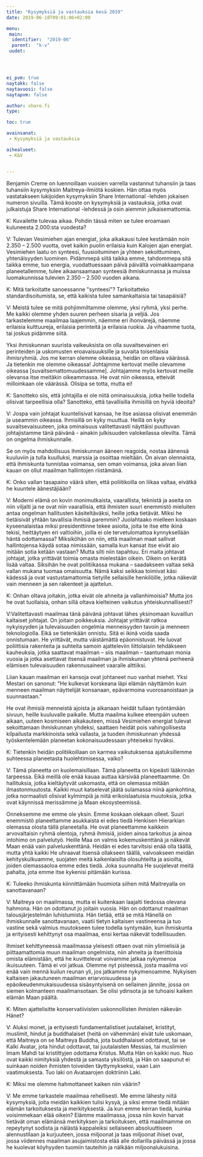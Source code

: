 ```yaml
---
title: "Kysymyksiä ja vastauksia kesä 2019"
date: 2019-06-18T09:01:06+02:00

menu:
 main:
  identifier:  "2019-06"
  parent:  "k-v"
 uudet:




ei_pvm: true
naytakk: false
naytavuosi: false
naytapvm: false

author: share.fi
type:

toc: true

avainsanat:
 - Kysymyksiä ja vastauksia

aihealueet:
 - K&V


---
```

<p class="alustus">Benjamin Creme on luennoillaan vuosien varrella vastannut tuhansiin ja taas tuhansiin kysymyksiin Maitreya-ilmiötä koskien. Hän ottaa myös vastatakseen lukijoiden kysymyksiin Share International -lehden jokaisen numeron sivuilla. Tämä kooste on kysymyksiä ja vastauksia, jotka ovat julkaistuja Share International -lehdessä ja osin aiemmin julkaisemattomia.</p>


<div class="qna">

<p class="qna-q">K: Kuvailette tulevaa aikaa. Pohdin tässä miten se tulee eroamaan kuluneesta 2.000:sta vuodesta?</p>
<p>V: Tulevan Vesimiehen ajan energiat, joka aikakausi tulee kestämään noin 2.350 – 2.500 vuotta, ovet kaikin puolin erilaisia kuin Kalojen ajan energiat. Vesimiehen laatu on synteesi, fuusioituminen ja yhteen sekoittuminen, yhtenäisyyden luominen. Pidämmepä siitä taikka emme, tahdommepa sitä taikka emme, tuo energia, vuodattuessaan päivä päivältä voimakkaampana planeetallemme, tulee aikaansaamaan synteesiä ihmiskunnassa ja muissa luomakunnissa tulevien 2.350 – 2.500 vuoden aikana.</p>

<p class="qna-q">K: Mitä tarkoitatte sanoessanne "synteesi"? Tarkoitatteko standardisoitumista, se, että kaikista tulee samankaltaisia tai tasapäisiä?</p>
<p>V: Meistä tulee se mitä pohjimmiltamme olemme, yksi ryhmä, yksi perhe. Me kaikki olemme yhden suuren perheen sisaria ja veljiä. Jos tarkastelemme maailmaa laajemmin, näemme eri ihonvärejä, näemme erilaisia kulttuureja, erilaisia perinteitä ja erilaisia ruokia. Ja vihaamme tuota, tai joskus pidämme siitä.</p>
<p>Yksi ihmiskunnan suurista vaikeuksista on olla suvaitsevainen eri perinteiden ja uskomusten eroavaisuuksille ja suvaita toisenlaisia ihmisryhmiä. Jos me kerran olemme oikeassa, heidän on oltava väärässä. Ja tietenkin me olemme oikeassa! Johtajmme kertovat meille olevamme oikeassa [suvaitsemattomuudessamme]. Johtajamme myös kertovat meille olevansa itse meitäkin oikeammassa. He ovat niin oikeassa, etteivät milloinkaan ole väärässä. Olisipa se totta, mutta ei!</p>

<p class="qna-q">K: Sanotteko siis, että johtajilla ei ole niitä ominaisuuksia, jotka heille todella olisivat tarpeellisia olla? Sanotteko, että tavallisilla ihmisillä on hyviä ideoita?</p>
<p>V: Jospa vain johtajat kuuntelisivat kansaa, he itse asiassa olisivat enemmän ja useammin oikeassa. Ihmisillä on kyky muuttua. Heillä on kyky suvaitsevaisuuteen, joka ominaisuus valitettavasti näyttäisi puuttuvan johtajistamme tänä päivänä - ainakin julkisuuden valokeilassa olevilta. Tämä on ongelma ihmiskunnalle.</p>
<p>Se on myös mahdollisuus ihmiskunnan ääneen reagoida, nostaa äänensä kuuluviin ja tulla kuulluksi, marssia ja osoittaa mieltään. On aivan olennaista, että ihmiskunta tunnistaa voimansa, sen oman voimansa, joka aivan liian kauan on ollut maailman hallintojen riistämänä.</p>

<p class="qna-q">K: Onko vallan tasapaino väärä siten, että poliitikoilla on liikaa valtaa, eivätkä he kuuntele äänestäjiään?</p>
<p>V: Moderni elämä on kovin monimutkaista, vaarallista, teknistä ja aseita on niin viljalti ja ne ovat niin vaarallisia, että ihmisten suuri enemmistö mieluiten antaa ongelman hallitusten käsiteltäväksi, heille jotka tietävät. Miksi he tietäisivät yhtään tavallisia ihmisiä paremmin? Juolahtaako mielleen koskaan kyseenalaistaa miksi presidenttinne tekee asioita, joita te itse ette ikinä tekisi, heittäytyen eri valtioihin, joilla ei ole tervetulomattoa kynnyksellään häntä odottamassa? Miksiköhän on niin, että maailman maat sallivat hallintojensa käydä sotaa nimissään, samalla kun kansat itse eivät aio mitään sotia ketään vastaan? Mutta silti niin tapahtuu. Eri maita johtavat johtajat, jotka yrittävät toimia omasta mielestään oikein. Oikein on kerätä lisää valtaa. Siksihän he ovat politiikassa mukana – saadakseen valtaa sekä vallan mukana tuomaa omaisuutta. Nämä kaksi seikkaa toimivat käsi kädessä ja ovat vastustamattomia tietyille sellaisille henkilöille, jotka näkevät vain menneen ja sen rakenteet ja ajattelun.</p>

<p class="qna-q">K: Onhan oltava joitakin, jotka eivät ole ahneita ja vallanhimoisia? Mutta jos he ovat tuollaisia, onhan sillä oltava kielteinen vaikutus yhteiskunnallisesti?</p>
<p>V:Valitettavasti maailmaa tänä päivänä johtavat lähes yksinomaan kuvaillun kaltaiset johtajat. On joitain poikkeuksia. Johtajat yrittävät ratkoa nykyisyyden ja tulevaisuuden ongelmia menneisyyden tavoin ja menneen teknologiolla. Eikä se tietenkään onnistu. Sitä ei ikinä voida saada onnistumaan. He yrittävät, mutta väistämättä epäonnistuvat. He luovat poliittisia rakenteita ja suhteita samoin ajatteleviin liittolaisiin tehdäkseen kauheuksia, jotka saattavat maailman – siis maailman – taantumaan monia vuosia ja jotka asettavat itsensä maailman ja ihmiskunnan yhtenä perheenä elämisen tulevaisuuden rakennusaineet vaaralle alttiiksi.</p>
<p>Liian kauan maailman eri kansoja ovat johtaneet nuo vanhat miehet. Yksi Mestari on sanonut: "He kulkevat korskeana läpi elämän näyttämön kuin menneen maailman näyttelijät konsanaan, epävarmoina vuorosanoistaan ja suunnastaan."</p>
<p>He ovat ihmisiä menneistä ajoista ja aikanaan heidät tullaan työntämään sivuun, heille kuuluvalle paikalle. Mutta maailma kulkee eteenpäin uuteen aikaan, uuteen kosmiseen aikakauteen, missä Vesimiehen energiat tulevat sekoittamaan ihmiskunnan yhdeksi, saattaen heidät pois vahingollisesta kilpailusta markkinoista sekä vallasta, ja tuoden ihmiskunnan  yhdessä työskentelemään planeetan kokonaisuudessaan yhteiseksi hyväksi.</p>

<p class="qna-q">K: Tietenkin heidän politiikoillaan on karmea vaikutuksensa ajatuksillemme suhteessa planeetasta huolehtimisessa, vaiko?</p>
<p>V: Tämä planeetta on kuolemaisillaan. Tämä planeetta on kipeästi lääkinnän tarpeessa. Eikä meillä ole enää kauaa auttaa kärsivää planeettaamme. On hallituksia, jotka kieltäytyvät uskomasta, että on olemassa mitään ilmastonmuutosta. Kaikki muut katselevat jäätä sulamassa niinä ajankohtina, jotka normaalisti olisivat kylmimpiä ja niitä erikoislaatuisia muutoksia, jotka ovat käynnissä merissämme ja Maan ekosysteemissä.</p>
<p>Onneksemme me emme ole yksin. Emme koskaan olekaan olleet. Suuri enemmistö planeettamme asukkaista ei edes tiedä Henkisen Hierarkian olemassa olosta tällä planeetalla. He ovat planeettamme kaikkein arvovaltaisin ryhmä olentoja, ryhmä ihmisiä, joiden ainoa tarkoitus ja ainoa intohimo on palvelutyö. Heille Maa on valmis kokemuskenttänä ja näkevät Maan enää vain palveluskenttänä. Heidän ei edes tarvitsisi enää olla täällä, mutta yhtä kaikki He uhraavat itsensä ollakseen täällä, valvoakseen meidän kehityskulkuamme, suojaten meitä kaikenlaisilta olosuhteilta ja asioilta, joiden olemassaoloa emme edes tiedä. Joka suunnalta He suojelevat meitä pahalta, jota emme itse kykenisi pitämään kurissa.</p>

<p class="qna-q">K: Tuleeko ihmiskunta kiinnittämään huomiota siihen mitä Maitreyalla on sanottavanaan?</p>
<p>V: Maitreya on maailmassa, mutta ei kuitenkaan laajalti tiedossa olevana hahmona. Hän on odottanut jo joitain vuosia. Hän on odottanut maailman talousjärjestelmän luhistumista. Hän tietää, että se mitä Hänellä on ihmiskunnalle sanottavanaan, vaatii tietyn kaltaisen vastineensa ja tuo vastine sekä valmius muutokseen tulee todella syntymään, kun ihmiskunta ja erityisesti kehittynyt osa maailmaa, ensi kertaa näkevät todellisuuden.</p>
<p>Ihmiset kehittyneessä maailmassa yleisesti ottaen ovat niin ylimielisiä ja piittaamattomia muun maailman ongelmista, niin ahneita ja itseriittoisia omista elämistään, että he kuvittelevat voivamme jatkaa nykymenoa ikuisuuteen. Tämä ei voi jatkua. Olemme nyt pisteessä, josta maailma voi enää vain mennä kuilun reunan yli, jos jatkamme nykymenoamme. Nykyisen kaltaisen jakautuneen maailman eriarvoisuudessa ja epäoikeudenmukaisuudessa sisäsyntyisenä on sellainen jännite, jossa on siemen kolmanteen maailmansotaan. Se olisi ydinsota ja se tuhoaisi kaiken elämän Maan päältä.</p>

<p class="qna-q">K: Miten ajattelisitte konservatiivisten uskonnollisten ihmisten näkevän Hänet?</p>
<p>V: Aluksi monet, ja erityisesti fundamentalistiset juutalaiset, kristityt, muslimit, hindut ja buddhalaiset (heitä on vähemmän) eivät tule uskomaan, että Maitreya on se Maitreya Buddha, jota buddhalaiset odottavat, tai se Kalki Avatar, jota hindut odottavat, tai juutalaisten Messias, tai muslimien Imam Mahdi tai kristittyjen odottama Kristus. Mutta Hän on kaikki nuo. Nuo ovat kaikki nimityksiä yhdestä ja samasta yksilöstä, ja Hän on saapunut ei suinkaan noiden ihmisten toiveiden täyttymykseksi, vaan Lain vaatimuksesta. Tuo laki on Avataarojen doktriinin Laki.</p>

<p class="qna-q">K: Miksi me olemme hahmottaneet kaiken niin väärin?</p>
<p>V: Me emme tarkastele maailmaa rehellisesti. Me emme lähesty niitä kysymyksiä, joita meidän kaikkien tulisi kysyä, ja siksi emme tiedä mitään elämän tarkoituksesta ja merkityksestä. Ja kun emme kerran tiedä, kuinka voisimmekaan elää oikein? Elämme maailmassa, jossa niin kovin harvat tietävät oman elämänsä merkityksen ja tarkoituksen, että maailmamme on repeytynyt sodista ja nälästä kappaleiksi sellaiseen absoluuttiseen alennustilaan ja kurjuuteen, jossa miljoonat ja taas miljoonat ihiset ovat, jossa viidennes maailman asujaimistosta elää alle dollarilla päivässä ja jossa he kuolevat köyhyyden tuomiin tauteihin ja nälkään miljoonalukuisina.</p>
</div>